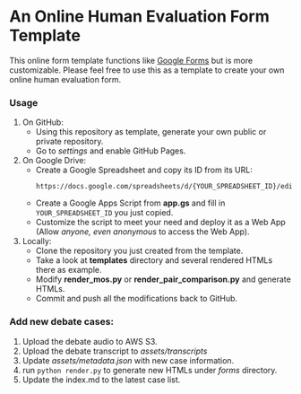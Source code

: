 # An Online Human Evaluation Form Template

This online form template functions like [Google Forms](https://www.google.com/forms/about/) but is more customizable.
Please feel free to use this as a template to create your own online human evaluation form.

### Usage

1. On GitHub:
    - Using this repository as template, generate your own public or private repository.
    - Go to *settings* and enable GitHub Pages.
2. On Google Drive:
    - Create a Google Spreadsheet and copy its ID from its URL:
        ```
        https://docs.google.com/spreadsheets/d/{YOUR_SPREADSHEET_ID}/edit
        ```
    - Create a Google Apps Script from **app.gs** and fill in `YOUR_SPREADSHEET_ID` you just copied.
    - Customize the script to meet your need and deploy it as a Web App (Allow *anyone, even anonymous* to access the Web App).
3. Locally:
    - Clone the repository you just created from the template.
    - Take a look at **templates** directory and several rendered HTMLs there as example.
    - Modify **render_mos.py** or **render_pair_comparison.py** and generate HTMLs.
    - Commit and push all the modifications back to GitHub.

### Add new debate cases:
1. Upload the debate audio to AWS S3.
2. Upload the debate transcript to *assets/transcripts*
3. Update *assets/metadata.json* with new case information.
4. run `python render.py` to generate new HTMLs under *forms* directory.
5. Update the index.md to the latest case list.
